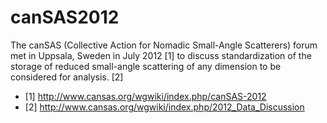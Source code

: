 canSAS2012
==========

The canSAS (Collective Action for Nomadic Small-Angle Scatterers) forum 
met in Uppsala, Sweden in July 2012 [1] to discuss standardization of the 
storage of reduced small-angle scattering of any dimension to be considered 
for analysis. [2]


* [1]	http://www.cansas.org/wgwiki/index.php/canSAS-2012
* [2]	http://www.cansas.org/wgwiki/index.php/2012_Data_Discussion
